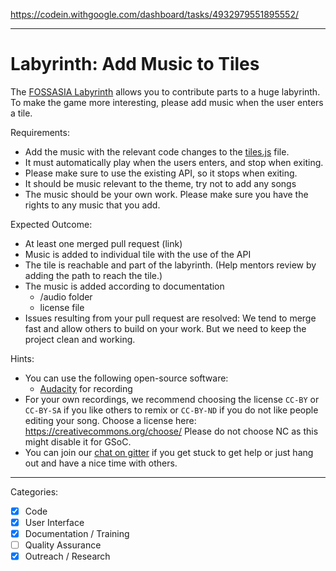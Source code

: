 https://codein.withgoogle.com/dashboard/tasks/4932979551895552/

---

# Labyrinth: Add Music to Tiles

The [FOSSASIA Labyrinth](https://github.com/fossasia/labyrinth/) allows you to contribute parts to a huge labyrinth.
To make the game more interesting, please add music when the user enters a tile.

Requirements:
- Add the music with the relevant code changes to the [tiles.js](https://github.com/fossasia/labyrinth/blob/master/js/tiles.js) file.
- It must automatically play when the users enters, and stop when exiting.
- Please make sure to use the existing API, so it stops when exiting.
- It should be music relevant to the theme, try not to add any songs
- The music should be your own work. Please make sure you have the rights to any music that you add.

Expected Outcome:
- At least one merged pull request (link)
- Music is added to individual tile with the use of the API
- The tile is reachable and part of the labyrinth. (Help mentors review by adding the path to reach the tile.)
- The music is added according to documentation
  - /audio folder
  - license file
- Issues resulting from your pull request are resolved: We tend to merge fast and allow others to build on your work. But we need to keep the project clean and working.

Hints:
- You can use the following open-source software:
  - [Audacity](https://www.audacityteam.org/) for recording
- For your own recordings, we recommend choosing the license `CC-BY` or `CC-BY-SA` if you like others to remix or `CC-BY-ND` if you do not like people editing your song. Choose a license here: https://creativecommons.org/choose/ Please do not choose NC as this might disable it for GSoC.
- You can join our [chat on gitter](https://gitter.im/fossasia/labyrinth) if you get stuck to get help or just hang out and have a nice time with others.

---

Categories:
- [X] Code
- [X] User Interface
- [X] Documentation / Training
- [ ] Quality Assurance
- [X] Outreach / Research

